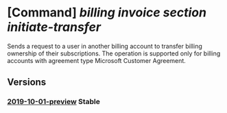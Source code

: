 # [Command] _billing invoice section initiate-transfer_

Sends a request to a user in another billing account to transfer billing ownership of their subscriptions. The operation is supported only for billing accounts with agreement type Microsoft Customer Agreement.

## Versions

### [2019-10-01-preview](/Resources/mgmt-plane/L3Byb3ZpZGVycy9taWNyb3NvZnQuYmlsbGluZy9iaWxsaW5nYWNjb3VudHMve30vYmlsbGluZ3Byb2ZpbGVzL3t9L2ludm9pY2VzZWN0aW9ucy97fS9pbml0aWF0ZXRyYW5zZmVy/2019-10-01-preview.xml) **Stable**

<!-- mgmt-plane /providers/microsoft.billing/billingaccounts/{}/billingprofiles/{}/invoicesections/{}/initiatetransfer 2019-10-01-preview -->
